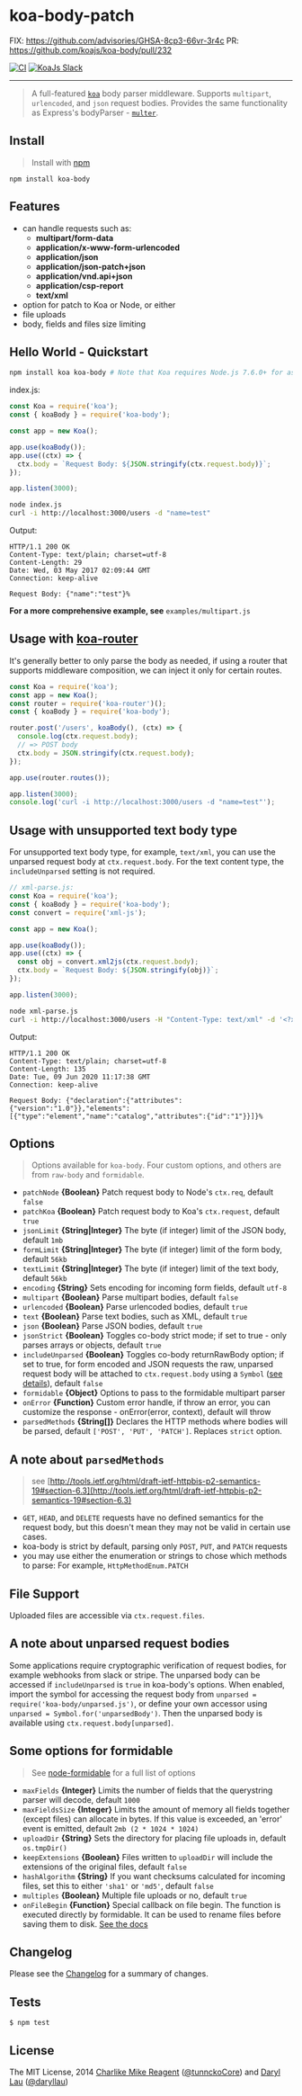 # koa-body-patch

FIX: https://github.com/advisories/GHSA-8cp3-66vr-3r4c
PR: https://github.com/koajs/koa-body/pull/232

[![CI](https://github.com/koajs/koa-body/actions/workflows/ci.yaml/badge.svg)](https://github.com/koajs/koa-body/actions/workflows/ci.yaml)
[![KoaJs Slack](https://img.shields.io/badge/Koa.Js-Slack%20Channel-Slack.svg?longCache=true)](https://communityinviter.com/apps/koa-js/koajs)

---

> A full-featured [`koa`](https://github.com/koajs/koa) body parser middleware. Supports `multipart`, `urlencoded`, and `json` request bodies. Provides the same functionality as Express's bodyParser - [`multer`](https://github.com/expressjs/multer).

## Install

> Install with [npm](https://github.com/npm/npm)

```
npm install koa-body
```

## Features

- can handle requests such as:
  - **multipart/form-data**
  - **application/x-www-form-urlencoded**
  - **application/json**
  - **application/json-patch+json**
  - **application/vnd.api+json**
  - **application/csp-report**
  - **text/xml**
- option for patch to Koa or Node, or either
- file uploads
- body, fields and files size limiting

## Hello World - Quickstart

```sh
npm install koa koa-body # Note that Koa requires Node.js 7.6.0+ for async/await support
```

index.js:

```js
const Koa = require('koa');
const { koaBody } = require('koa-body');

const app = new Koa();

app.use(koaBody());
app.use((ctx) => {
  ctx.body = `Request Body: ${JSON.stringify(ctx.request.body)}`;
});

app.listen(3000);
```

```sh
node index.js
curl -i http://localhost:3000/users -d "name=test"
```

Output:

```text
HTTP/1.1 200 OK
Content-Type: text/plain; charset=utf-8
Content-Length: 29
Date: Wed, 03 May 2017 02:09:44 GMT
Connection: keep-alive

Request Body: {"name":"test"}%
```

**For a more comprehensive example, see** `examples/multipart.js`

## Usage with [koa-router](https://github.com/alexmingoia/koa-router)

It's generally better to only parse the body as needed, if using a router that supports middleware composition, we can inject it only for certain routes.

```js
const Koa = require('koa');
const app = new Koa();
const router = require('koa-router')();
const { koaBody } = require('koa-body');

router.post('/users', koaBody(), (ctx) => {
  console.log(ctx.request.body);
  // => POST body
  ctx.body = JSON.stringify(ctx.request.body);
});

app.use(router.routes());

app.listen(3000);
console.log('curl -i http://localhost:3000/users -d "name=test"');
```

## Usage with unsupported text body type

For unsupported text body type, for example, `text/xml`, you can use the unparsed request body at `ctx.request.body`. For the text content type, the `includeUnparsed` setting is not required.

```js
// xml-parse.js:
const Koa = require('koa');
const { koaBody } = require('koa-body');
const convert = require('xml-js');

const app = new Koa();

app.use(koaBody());
app.use((ctx) => {
  const obj = convert.xml2js(ctx.request.body);
  ctx.body = `Request Body: ${JSON.stringify(obj)}`;
});

app.listen(3000);
```

```sh
node xml-parse.js
curl -i http://localhost:3000/users -H "Content-Type: text/xml" -d '<?xml version="1.0"?><catalog id="1"></catalog>'
```

Output:

```text
HTTP/1.1 200 OK
Content-Type: text/plain; charset=utf-8
Content-Length: 135
Date: Tue, 09 Jun 2020 11:17:38 GMT
Connection: keep-alive

Request Body: {"declaration":{"attributes":{"version":"1.0"}},"elements":[{"type":"element","name":"catalog","attributes":{"id":"1"}}]}%
```

## Options

> Options available for `koa-body`. Four custom options, and others are from `raw-body` and `formidable`.

- `patchNode` **{Boolean}** Patch request body to Node's `ctx.req`, default `false`
- `patchKoa` **{Boolean}** Patch request body to Koa's `ctx.request`, default `true`
- `jsonLimit` **{String|Integer}** The byte (if integer) limit of the JSON body, default `1mb`
- `formLimit` **{String|Integer}** The byte (if integer) limit of the form body, default `56kb`
- `textLimit` **{String|Integer}** The byte (if integer) limit of the text body, default `56kb`
- `encoding` **{String}** Sets encoding for incoming form fields, default `utf-8`
- `multipart` **{Boolean}** Parse multipart bodies, default `false`
- `urlencoded` **{Boolean}** Parse urlencoded bodies, default `true`
- `text` **{Boolean}** Parse text bodies, such as XML, default `true`
- `json` **{Boolean}** Parse JSON bodies, default `true`
- `jsonStrict` **{Boolean}** Toggles co-body strict mode; if set to true - only parses arrays or objects, default `true`
- `includeUnparsed` **{Boolean}** Toggles co-body returnRawBody option; if set to true, for form encoded and JSON requests the raw, unparsed request body will be attached to `ctx.request.body` using a `Symbol` ([see details](#a-note-about-unparsed-request-bodies)), default `false`
- `formidable` **{Object}** Options to pass to the formidable multipart parser
- `onError` **{Function}** Custom error handle, if throw an error, you can customize the response - onError(error, context), default will throw
- `parsedMethods` **{String[]}** Declares the HTTP methods where bodies will be parsed, default `['POST', 'PUT', 'PATCH']`. Replaces `strict` option.

## A note about `parsedMethods`

> see [http://tools.ietf.org/html/draft-ietf-httpbis-p2-semantics-19#section-6.3](http://tools.ietf.org/html/draft-ietf-httpbis-p2-semantics-19#section-6.3)

- `GET`, `HEAD`, and `DELETE` requests have no defined semantics for the request body, but this doesn't mean they may not be valid in certain use cases.
- koa-body is strict by default, parsing only `POST`, `PUT`, and `PATCH` requests
- you may use either the enumeration or strings to chose which methods to parse: For example, `HttpMethodEnum.PATCH`

## File Support

Uploaded files are accessible via `ctx.request.files`.

## A note about unparsed request bodies

Some applications require cryptographic verification of request bodies, for example webhooks from slack or stripe. The unparsed body can be accessed if `includeUnparsed` is `true` in koa-body's options. When enabled, import the symbol for accessing the request body from `unparsed = require('koa-body/unparsed.js')`, or define your own accessor using `unparsed = Symbol.for('unparsedBody')`. Then the unparsed body is available using `ctx.request.body[unparsed]`.

## Some options for formidable

> See [node-formidable](https://github.com/felixge/node-formidable) for a full list of options

- `maxFields` **{Integer}** Limits the number of fields that the querystring parser will decode, default `1000`
- `maxFieldsSize` **{Integer}** Limits the amount of memory all fields together (except files) can allocate in bytes. If this value is exceeded, an 'error' event is emitted, default `2mb (2 * 1024 * 1024)`
- `uploadDir` **{String}** Sets the directory for placing file uploads in, default `os.tmpDir()`
- `keepExtensions` **{Boolean}** Files written to `uploadDir` will include the extensions of the original files, default `false`
- `hashAlgorithm` **{String}** If you want checksums calculated for incoming files, set this to either `'sha1'` or `'md5'`, default `false`
- `multiples` **{Boolean}** Multiple file uploads or no, default `true`
- `onFileBegin` **{Function}** Special callback on file begin. The function is executed directly by formidable. It can be used to rename files before saving them to disk. [See the docs](https://github.com/felixge/node-formidable#filebegin)

## Changelog

Please see the [Changelog](./CHANGELOG.md) for a summary of changes.

## Tests

```
$ npm test
```

## License

The MIT License, 2014 [Charlike Mike Reagent](https://github.com/tunnckoCore) ([@tunnckoCore](https://twitter.com/tunnckoCore)) and [Daryl Lau](https://github.com/dlau) ([@daryllau](https://twitter.com/daryllau))
